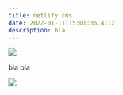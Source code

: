 ```yaml
---
title: netlify cms
date: 2022-01-11T15:01:36.411Z
description: bla
---
```

![](/upload/95598214_669055840331769_6341523816748941312_n.jpg)

bla bla

![](/upload/13662122.jpg)